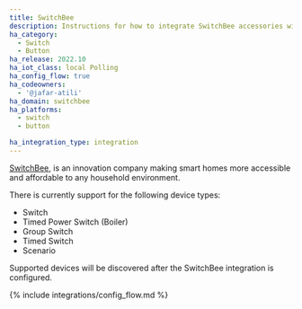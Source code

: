 ```yaml
---
title: SwitchBee
description: Instructions for how to integrate SwitchBee accessories within Home Assistant.
ha_category:
  - Switch
  - Button
ha_release: 2022.10
ha_iot_class: local Polling
ha_config_flow: true
ha_codeowners:
  - '@jafar-atili'
ha_domain: switchbee
ha_platforms:
  - switch
  - button

ha_integration_type: integration
---
```


[SwitchBee](https://www.switchbee.com), is an innovation company making smart homes more accessible and affordable to any household environment.

There is currently support for the following device types:

- Switch 
- Timed Power Switch (Boiler)
- Group Switch
- Timed Switch
- Scenario

Supported devices will be discovered after the SwitchBee integration is configured.

{% include integrations/config_flow.md %}

